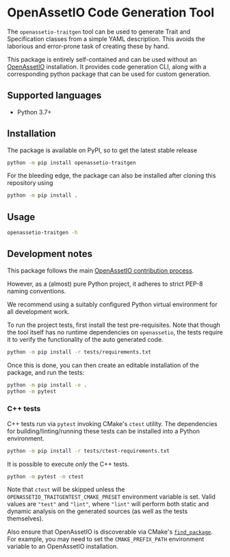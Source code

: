 # OpenAssetIO Code Generation Tool

The `openassetio-traitgen` tool can be used to generate Trait and
Specification classes from a simple YAML description. This avoids
the laborious and error-prone task of creating these by hand.

This package is entirely self-contained and can be used without an
[OpenAssetIO](https://github.com/OpenAssetIO/OpenAssetIO)
installation. It provides code generation CLI, along with a
corresponding python package that can be used for custom generation.

## Supported languages

- Python 3.7+

## Installation

The package is available on PyPI, so to get the latest stable release
```bash
python -m pip install openassetio-traitgen
```

For the bleeding edge, the package can also be installed after cloning
this repository using

```bash
python -m pip install .
```

## Usage

```bash
openassetio-traitgen -h
```

## Development notes

This package follows the main
[OpenAssetIO contribution process](https://github.com/OpenAssetIO/OpenAssetIO/blob/main/contributing/PROCESS.md).

However, as a (almost) pure Python project, it adheres to strict PEP-8
naming conventions.

We recommend using a suitably configured Python virtual environment for
all development work.

To run the project tests, first install the test pre-requisites. Note
that though the tool itself has no runtime dependencies on
`openassetio`, the tests require it to verify the functionality of the
auto generated code.

```bash
python -m pip install -r tests/requirements.txt
```

Once this is done, you can then create an editable installation of the
package, and run the tests:

```bash
python -m pip install -e .
python -m pytest
```

### C++ tests

C++ tests run via `pytest` invoking CMake's `ctest` utility. The
dependencies for building/linting/running these tests can be installed
into a Python environment.

```bash
python -m pip install -r tests/ctest-requirements.txt
```

It is possible to execute _only_ the C++ tests.

```bash
python -m pytest -m ctest
```

Note that `ctest` will be skipped unless the
`OPENASSETIO_TRAITGENTEST_CMAKE_PRESET` environment variable is set.
Valid values are `"test"` and `"lint"`, where `"lint"` will perform both
static and dynamic analysis on the generated sources (as well as the
tests themselves).

Also ensure that OpenAssetIO is discoverable via CMake's
[`find_package`](https://cmake.org/cmake/help/v3.24/command/find_package.html).
For example, you may need to set the `CMAKE_PREFIX_PATH` environment
variable to an OpenAssetIO installation.
